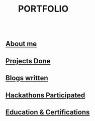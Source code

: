 
<br/><br/>
<br/><br/>


#  &nbsp; &nbsp; &nbsp; &nbsp; &nbsp; &nbsp;&nbsp; &nbsp; &nbsp; &nbsp; &nbsp; &nbsp; &nbsp;PORTFOLIO

<br/><br/>


##  &nbsp; &nbsp; &nbsp; &nbsp; &nbsp; &nbsp;&nbsp; &nbsp; &nbsp; &nbsp; &nbsp; &nbsp; &nbsp;[About me]()
 
##  &nbsp; &nbsp; &nbsp; &nbsp; &nbsp; &nbsp;&nbsp; &nbsp; &nbsp; &nbsp; &nbsp; &nbsp; &nbsp;[Projects Done]()

##  &nbsp; &nbsp; &nbsp; &nbsp; &nbsp;  &nbsp;&nbsp; &nbsp; &nbsp; &nbsp; &nbsp; &nbsp; &nbsp;[Blogs written]() 
   
##  &nbsp; &nbsp; &nbsp; &nbsp; &nbsp; &nbsp;&nbsp; &nbsp; &nbsp; &nbsp; &nbsp; &nbsp; &nbsp;[Hackathons Participated]() 

##  &nbsp; &nbsp; &nbsp; &nbsp; &nbsp; &nbsp;&nbsp; &nbsp; &nbsp; &nbsp; &nbsp; &nbsp; &nbsp;[Education & Certifications]()







